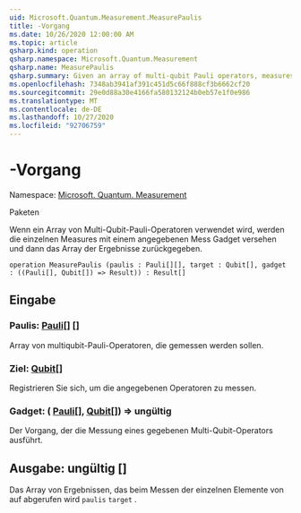 ```yaml
---
uid: Microsoft.Quantum.Measurement.MeasurePaulis
title: -Vorgang
ms.date: 10/26/2020 12:00:00 AM
ms.topic: article
qsharp.kind: operation
qsharp.namespace: Microsoft.Quantum.Measurement
qsharp.name: MeasurePaulis
qsharp.summary: Given an array of multi-qubit Pauli operators, measures each using a specified measurement gadget, then returns the array of results.
ms.openlocfilehash: 7348ab3941af391c451d5c66f888cf3b6662cf20
ms.sourcegitcommit: 29e0d88a30e4166fa580132124b0eb57e1f0e986
ms.translationtype: MT
ms.contentlocale: de-DE
ms.lasthandoff: 10/27/2020
ms.locfileid: "92706759"
---
```

# <a name="measurepaulis-operation"></a>-Vorgang

Namespace: [Microsoft. Quantum. Measurement](xref:Microsoft.Quantum.Measurement)

Paketen [](https://nuget.org/packages/)


Wenn ein Array von Multi-Qubit-Pauli-Operatoren verwendet wird, werden die einzelnen Measures mit einem angegebenen Mess Gadget versehen und dann das Array der Ergebnisse zurückgegeben.

```qsharp
operation MeasurePaulis (paulis : Pauli[][], target : Qubit[], gadget : ((Pauli[], Qubit[]) => Result)) : Result[]
```


## <a name="input"></a>Eingabe

### <a name="paulis--pauli"></a>Paulis: [Pauli](xref:microsoft.quantum.lang-ref.pauli)[] []

Array von multiqubit-Pauli-Operatoren, die gemessen werden sollen.


### <a name="target--qubit"></a>Ziel: [Qubit](xref:microsoft.quantum.lang-ref.qubit)[]

Registrieren Sie sich, um die angegebenen Operatoren zu messen.


### <a name="gadget--pauliqubit--__invalidresult__"></a>Gadget: ( [Pauli](xref:microsoft.quantum.lang-ref.pauli)[], [Qubit](xref:microsoft.quantum.lang-ref.qubit)[]) => __ungültig <Result>__ 

Der Vorgang, der die Messung eines gegebenen Multi-Qubit-Operators ausführt.



## <a name="output--__invalidresult__"></a>Ausgabe: __ungültig <Result>__ []

Das Array von Ergebnissen, das beim Messen der einzelnen Elemente von auf abgerufen wird `paulis` `target` .